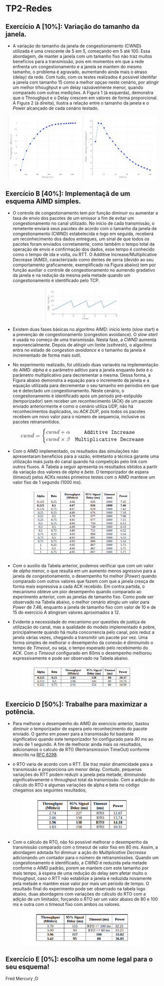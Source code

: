 # TP2-Redes
## Exercício A [10%]: Variação do tamanho da janela.
- A variação do tamanho da janela de congestionamento (CWND) utilizada é uma crescente de 5 em 5, começando em 5 até 100. Essa abordagem, de manter a janela com um tamanho fixo não traz muitos beneficios para a transmissão, pois em momentos em que a rede enfrenta um congestionamento e a janela se mantem do mesmo tamanho, o problema é agravado, aumentando ainda mais o atraso (delay) da rede. Com tudo, com os testes realizados é possivel identifar a janela com tamanho 15 como a melhor opçao neste cenário, por atingir um melhor trhoughput e um delay razoávelmente menor, quando comparado com outras medições. A Figura 1 (à esquerda), demonstra que o Throughput e o Delay crescem em valores de forma proporcional. A Figura 2 (à direita), ilustra a relação entre o tamanho da janela e o *Power* alcançado de cada cenário testado. 

<p float="center" align="center" >
    <img src='exercicioA/Figura1.png' width='48%' title='Figura 1' alt='Figura 1' /> 
    <img src='exercicioA/Figura2.png' width='48%' title='Figura 2' alt='Figura 2' />
</p>


## Exercício B [40%]: Implementaçã de um esquema AIMD simples.
- O controle de congestionamento tem por função diminuir ou aumentar a taxa de envio dos pacotes de um emissor a fim de evitar um congestionamento no canal utilizado. No início de cada transmissão, o remetente enviará seus pacotes de acordo com o tamanho da janela de congestionamento (CWND) estabelecida e logo em seguida, receberá um reconhecimento dos dados entregues, um sinal de que todos os pacotes foram enviados corretamente, como também o tempo total da operação de envio e confirmação dos dados, esse tempo é conhecido como o tempo de ida e volta, ou RTT. O Additive Increase/Multiplicative Decrease (AIMD), caracterizado como dentes de serra (devido ao seu comportamento graficamente, exemplificado na Figura abaixo) tem por função auxiliar o controle de congestionamento no aumendo gradativo da janela e na redução da mesma pela metade quando um congestionamento é identificado pelo TCP. 

<p float="center" align="center" >
    <img src='exercicioB/AIMD.png' width='48%' title='AIMD' alt='AIMD' /> 
</p>

- Existem duas fases básicas no algoritmo AIMD: início lento (slow start) e a prevenção de congestionamento (congestion avoidance). O *slow start* é usada no começo de uma transmissão. Nesta fase, a *CWND* aumenta exponencialmente. Depois de atingir um limite (ssthresh), o algoritmo entra no estado de *congestion avoidance* e o tamanho da janela é incrementado de forma mais sutil.

- No experimento realizado, foi utilizado duas variavéis na implementação do AIMD: *alpha* é o parâmetro aditivo para a janela enquanto *beta* é o parâmetro multiplicativo para decrementar a mesma. Dessa forma, a Figura abaixo demonstra a equação para o incremento da janela e a equação utilizada para decrementar o seu tamanho em periodos em que se é detectado um congestionamento. Neste cenário, o congestionamento é identificado após um periodo pré-estipuldo (temporizador) sem receber um reconhecimento (ACK) de um pacote enviado anteriormente e como o cenário utiliza UDP, não há reconhecimentos duplicados, ou *ACK DUP*, pois todos os pacotes recebem um novo valor para o número de sequencia, inclusive os pacotes retransmitidos.

<p float="center" align="center" >
     <img src='exercicioB/AIMD.gif' width='80%' title='Tabela AIMD simples' alt='Tabela AIMD simples' />
</p>

- Com o AIMD implementado, os resultados das simulações não apresentaram beneficios para a vazão, entretanto a técnica garante uma utilização mais justa do canal quando há competição pelo link com outros fluxos. A Tabela a seguir apresenta os resultados obtidos a partir da variação dos valores de *alpha* e *beta*. O temporizador de espera (timeout) pelos ACKs nestes primeiros testes com o AIMD manteve um valor fixo de 1 segundo (1000 ms).

<p float="center" align="center" >
    <img src='exercicioB/tabela.png' width='80%' title='Tabela AIMD simples' alt='Tabela AIMD simples' /> 
</p>

- Com o auxilio da Tabela anterior, podemos verificar que com um valor de *alpha* menor, o que resulta em um aumento menos agressivo para a janela de congestionamento, o desempenho foi melhor (*Power*) quando comparado com outros valores que fazem com que a janela cresça de forma mais expressiva a cada ACK recebido. Em contra partida, o mecanismo obteve um pior desempenho quando comparado ao experimento anterior, com as janelas de tamanho fixo. Como pode ser observado na Tabela abaixo, o melhor cenário atingiu um valor para *Power* de 7.46, enquanto a janela de tamanho fixo com valor de 10 e de 15 do exercicio A atingiram valores aproximados à 12. 

- Evidente a necessidade do mecanismo por questões de justiça de utilização do canal, mas a qualidade do modelo implementado é pobre, principalmente quando há muita concorrencia pelo canal, pois reduz a janela várias vezes, chegando a transmitir um pacote por vez. Uma forma simples de melhorar o desempenho da conexão é diminuindo o tempo de *Timeout*, ou seja, o tempo esperado pelo recebimento do ACK. Com o *Timeout* configurado em 80ms o desempenho melhorou expressivamente e pode ser observado na Tabela abaixo.

<p float="center" align="center" >
    <img src='exercicioB/tabela2.png' width='80%' title='Tabela timeout' alt='Tabela timeout' /> 
</p>


## Exercício D [50%]: Trabalhe para maximizar a potência.

- Para melhorar o desempenho do AIMD do exercicio anterior, bastou diminuir o temporizador de espera pelo reconhecimento do pacote enviado. O ganho em *power* para a transmissão foi bastante significativo quando este temporizador foi configurado para *80 ms* ao invés de 1 segundo. A fim de melhorar ainda mais os resultados, adicionamos o calculo de RTO (Rertransmission TimeOut) conforme descrito na [RFC 6298](https://tools.ietf.org/html/rfc6298). 

- o RTO varia de acordo com o RTT. Ele traz maior dinamicidade para a transmissão e proporciona um menor delay. Contudo, pequenas variações do RTT podem reduzir a janela pela metade, diminuindo significativamente o throughput total da transmissão. Com a adição do cálculo do RTO e algumas variações de alpha e beta no código chegamos aos seguintes resultados;

<p float="center" align="center" >
    <img src='exercicioC/tabela1.png' width='80%' title='Tabela RTO' alt='Tabela RTO' /> 
</p>

- Com o cálculo de RTO, não foi possível melhorar o desempenho da transmissão comparado com o timeout de valor fixo em 80 ms. Assim, a abordagem adotada foi diminuir a ação do *Multiplicative Decrease* adicionando um contador para o número de retransmissões. Quando um congestionamento é identificado, a CWND é reduzida pela metade conforme o AIMD padrão, porem se mantem com este tamanho por mais tempo, à espera de uma redução do delay sem afetar muito o throughput, caso o RTT não estabilize a janela é reduzida novamente pela metade e mantém esse valor por mais um periodo de tempo. O resultado final do experimento pode ser observado na tabela logo abaixo, duas abordagens com variações do cálculo do RTO com a adição de um limitador, forçando o RTO ser um valor abaixo de 80 e 100 ms e outra com o timeout fixo com ambos os valores. 


<p float="center" align="center" >
    <img src='exercicioC/tabela2.png' width='80%' title='Final' alt='Final' /> 
</p>

## Exercício E [0%]: escolha um nome legal para o seu esquema!

Fred Mercury ;D 

